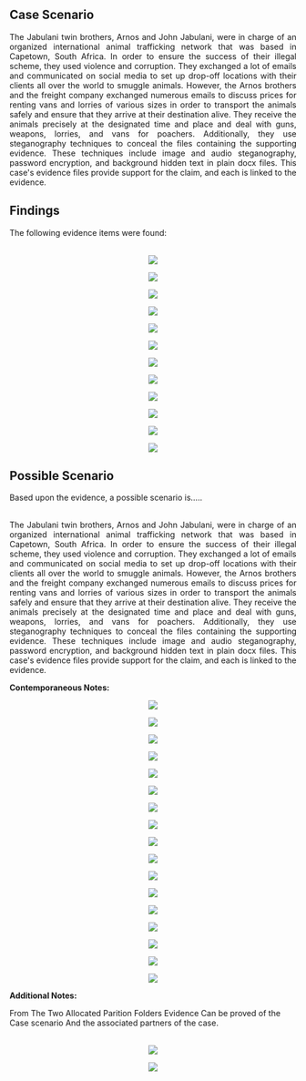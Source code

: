 ## Case Scenario

<p align="justify">The Jabulani twin brothers, Arnos and John Jabulani, were in charge of an organized international animal trafficking network that was based in Capetown, South Africa. In order to ensure the success of their illegal scheme, they used violence and corruption. They exchanged a lot of emails and communicated on social media to set up drop-off locations with their clients all over the world to smuggle animals. However, the Arnos brothers and the freight company exchanged numerous emails to discuss prices for renting vans and lorries of various sizes in order to transport the animals safely and ensure that they arrive at their destination alive. They receive the animals precisely at the designated time and place and deal with guns, weapons, lorries, and vans for poachers. Additionally, they use steganography techniques to conceal the files containing the supporting evidence. These techniques include image and audio steganography, password encryption, and background hidden text in plain docx files. This case's evidence files provide support for the claim, and each is linked to the evidence.</p>

## Findings

The following evidence items were found: <br><br>

<p align="center">

<img src="https://github.com/tareqraihan926/Digital-Forensics-Cyber-Crime-Investigations/blob/main/Project_Case_4/Screenshots/1.png" width="" height="">
</p>

<p align="center">

<img src="https://github.com/tareqraihan926/Digital-Forensics-Cyber-Crime-Investigations/blob/main/Project_Case_4/Screenshots/2.png" width="" height="">
</p>

<p align="center">

<img src="https://github.com/tareqraihan926/Digital-Forensics-Cyber-Crime-Investigations/blob/main/Project_Case_4/Screenshots/3.png" width="" height="">
</p>

<p align="center">

<img src="https://github.com/tareqraihan926/Digital-Forensics-Cyber-Crime-Investigations/blob/main/Project_Case_4/Screenshots/4.png" width="" height="">
</p>

<p align="center">

<img src="https://github.com/tareqraihan926/Digital-Forensics-Cyber-Crime-Investigations/blob/main/Project_Case_4/Screenshots/5.png" width="" height="">
</p>

<p align="center">

<img src="https://github.com/tareqraihan926/Digital-Forensics-Cyber-Crime-Investigations/blob/main/Project_Case_4/Screenshots/6.png" width="" height="">
</p>

<p align="center">

<img src="https://github.com/tareqraihan926/Digital-Forensics-Cyber-Crime-Investigations/blob/main/Project_Case_4/Screenshots/7.png" width="" height="">
</p>

<p align="center">

<img src="https://github.com/tareqraihan926/Digital-Forensics-Cyber-Crime-Investigations/blob/main/Project_Case_4/Screenshots/8.png" width="" height="">
</p>

<p align="center">

<img src="https://github.com/tareqraihan926/Digital-Forensics-Cyber-Crime-Investigations/blob/main/Project_Case_4/Screenshots/9.png" width="" height="">
</p>

<p align="center">

<img src="https://github.com/tareqraihan926/Digital-Forensics-Cyber-Crime-Investigations/blob/main/Project_Case_4/Screenshots/10.png" width="" height="">
</p>

<p align="center">

<img src="https://github.com/tareqraihan926/Digital-Forensics-Cyber-Crime-Investigations/blob/main/Project_Case_4/Screenshots/11.png" width="" height="">
</p>

<p align="center">

<img src="https://github.com/tareqraihan926/Digital-Forensics-Cyber-Crime-Investigations/blob/main/Project_Case_4/Screenshots/12.png" width="" height="">
</p>

## Possible Scenario
Based upon the evidence, a possible scenario is…..<br><br>

<p align="justify"> The Jabulani twin brothers, Arnos and John Jabulani, were in charge of an organized international animal trafficking network that was
based in Capetown, South Africa. In order to ensure the success of their illegal scheme, they used violence and corruption. They exchanged
a lot of emails and communicated on social media to set up drop-off locations with their clients all over the world to smuggle animals.
However, the Arnos brothers and the freight company exchanged numerous emails to discuss prices for renting vans and lorries of various
sizes in order to transport the animals safely and ensure that they arrive at their destination alive. They receive the animals precisely at
the designated time and place and deal with guns, weapons, lorries, and vans for poachers. Additionally, they use steganography
techniques to conceal the files containing the supporting evidence. These techniques include image and audio steganography, password
encryption, and background hidden text in plain docx files. This case's evidence files provide support for the claim, and each is linked to
the evidence. </p>

**Contemporaneous Notes:**
<p align="center">

<img src="https://github.com/tareqraihan926/Digital-Forensics-Cyber-Crime-Investigations/blob/main/Project_Case_4/Screenshots/13.png" width="" height="">
</p>

<p align="center">

<img src="https://github.com/tareqraihan926/Digital-Forensics-Cyber-Crime-Investigations/blob/main/Project_Case_4/Screenshots/14.png" width="" height="">
</p>

<p align="center">

<img src="https://github.com/tareqraihan926/Digital-Forensics-Cyber-Crime-Investigations/blob/main/Project_Case_4/Screenshots/15.png" width="" height="">
</p>

<p align="center">

<img src="https://github.com/tareqraihan926/Digital-Forensics-Cyber-Crime-Investigations/blob/main/Project_Case_4/Screenshots/16.png" width="" height="">
</p>

<p align="center">

<img src="https://github.com/tareqraihan926/Digital-Forensics-Cyber-Crime-Investigations/blob/main/Project_Case_4/Screenshots/17.png" width="" height="">
</p>

<p align="center">

<img src="https://github.com/tareqraihan926/Digital-Forensics-Cyber-Crime-Investigations/blob/main/Project_Case_4/Screenshots/18.png" width="" height="">
</p>

<p align="center">

<img src="https://github.com/tareqraihan926/Digital-Forensics-Cyber-Crime-Investigations/blob/main/Project_Case_4/Screenshots/19.png" width="" height="">
</p>

<p align="center">

<img src="https://github.com/tareqraihan926/Digital-Forensics-Cyber-Crime-Investigations/blob/main/Project_Case_4/Screenshots/20.png" width="" height="">
</p>

<p align="center">

<img src="https://github.com/tareqraihan926/Digital-Forensics-Cyber-Crime-Investigations/blob/main/Project_Case_4/Screenshots/21.png" width="" height="">
</p>

<p align="center">

<img src="https://github.com/tareqraihan926/Digital-Forensics-Cyber-Crime-Investigations/blob/main/Project_Case_4/Screenshots/22.png" width="" height="">
</p>

<p align="center">

<img src="https://github.com/tareqraihan926/Digital-Forensics-Cyber-Crime-Investigations/blob/main/Project_Case_4/Screenshots/23.png" width="" height="">
</p>

<p align="center">

<img src="https://github.com/tareqraihan926/Digital-Forensics-Cyber-Crime-Investigations/blob/main/Project_Case_4/Screenshots/24.png" width="" height="">
</p>

<p align="center">

<img src="https://github.com/tareqraihan926/Digital-Forensics-Cyber-Crime-Investigations/blob/main/Project_Case_4/Screenshots/25.png" width="" height="">
</p>

<p align="center">

<img src="https://github.com/tareqraihan926/Digital-Forensics-Cyber-Crime-Investigations/blob/main/Project_Case_4/Screenshots/26.png" width="" height="">
</p>

<p align="center">

<img src="https://github.com/tareqraihan926/Digital-Forensics-Cyber-Crime-Investigations/blob/main/Project_Case_4/Screenshots/27.png" width="" height="">
</p>

<p align="center">

<img src="https://github.com/tareqraihan926/Digital-Forensics-Cyber-Crime-Investigations/blob/main/Project_Case_4/Screenshots/28.png" width="" height="">
</p>

<p align="center">

<img src="https://github.com/tareqraihan926/Digital-Forensics-Cyber-Crime-Investigations/blob/main/Project_Case_4/Screenshots/29.png" width="" height="">
</p>


**Additional Notes:**

From The Two Allocated Parition Folders Evidence Can be proved of the Case scenario And the associated partners of the case.<br><br>
<p align="center">

<img src="https://github.com/tareqraihan926/Digital-Forensics-Cyber-Crime-Investigations/blob/main/Project_Case_4/Screenshots/30.png" width="" height="">
</p>

<p align="center">

<img src="https://github.com/tareqraihan926/Digital-Forensics-Cyber-Crime-Investigations/blob/main/Project_Case_4/Screenshots/31.png" width="" height="">
</p>


























































<!--
| Evidence item number  | Decription of item | Significance to case | Full Provenance to include: |Method od discovery | 
| ----------| ---- | -----  | -------------------------- | ------- |
| DRF | Document File & Picture File | 4.2.1 | Project_1.pdf, Arid-tortoise.jpg | Files containing the victim child image & Clarification |
| DRA | Pictrure File | 4.2.2 | chats.jpg | File containing some social media chat logs between victim & offender. |
| DROS | Registry File | 4.2.3 | .img_Mensil.E01/ Software_Hive | File containing the information about offender edited the victim image for sexually Abuse. Like tools and file. |
| DRFS | Document File | 4.2.4 | .img_Mensil.E01/ Deleted Files | Files containing information about child protection research article by UNICEF. |
| DHU | White text on white background | 4.3.1 | something_bookmark.docx | Contains information about sexual abused images goes to online. |
| DHA | Audio File | 4.3.2 | Stegano.pdf | File Containing ethical consideration message for child protection. |
| DHOS | unknown file(.sc) | 4.3.3 | stegano.sc | File containing Data secret data hiding by changing the file extension |
| DHFS | Picture File | 4.3.4 | catch me.jpg | File containing offender real image information. |
| DHU_1 | Compressed file | 4.3.5 | child_abused_Image.zip | File Containing the victim child abused image. |
| DHU_2 | compressed File with picture file | 4.3.6 | Gromming_partners.zip | File Containing the information of offender partners. |
| DHU_3 | Text File | 4.3.7 | Link.txt | File containing information on a article related with online child sexual exploitation and abuse |
| DR_1 | Image File | 4.3.8 | Victim.png | Here is Some secret string under this image. Containing information about victim real name. |
-->
